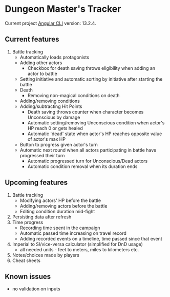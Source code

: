 # Dungeon Master's Tracker

Current project [Angular CLI](https://github.com/angular/angular-cli) version: 13.2.4.

## Current features
1. Battle tracking
    * Automatically loads protagonists
    * Adding other actors
        * Checkbox for death saving throws eligibility when adding an actor to battle
    * Setting initiative and automatic sorting by initiative after starting the battle
    * Death
        * Removing non-magical conditions on death
    * Adding/removing conditions
    * Adding/subtracting Hit Points
        * Death saving throws counter when character becomes Unconscious by damage
        * Automatic setting/removing Unconscious condition when actor's HP reach 0 or gets healed
        * Automatic 'dead' state when actor's HP reaches opposite value of actor's max HP
    * Button to progress given actor's turn
    * Automatic next round when all actors participating in battle have progressed their turn
        * Automatic progressed turn for Unconscious/Dead actors
        * Automatic condition removal when its duration ends

## Upcoming features
1. Battle tracking
    * Modifying actors' HP before the battle
    * Adding/removing actors before the battle
    * Editing condition duration mid-fight
2. Persisting data after refresh
3. Time progress
    * Recording time spent in the campaign
    * Automatic passed time increasing on travel record
    * Adding recorded events on a timeline, time passed since that event
4. Imperial to SI/vice-versa calculator (simplified for DnD usage)
    * all needed units - feet to meters, miles to kilometers etc.
5. Notes/choices made by players
6. Cheat sheets

## Known issues
* no validation on inputs
